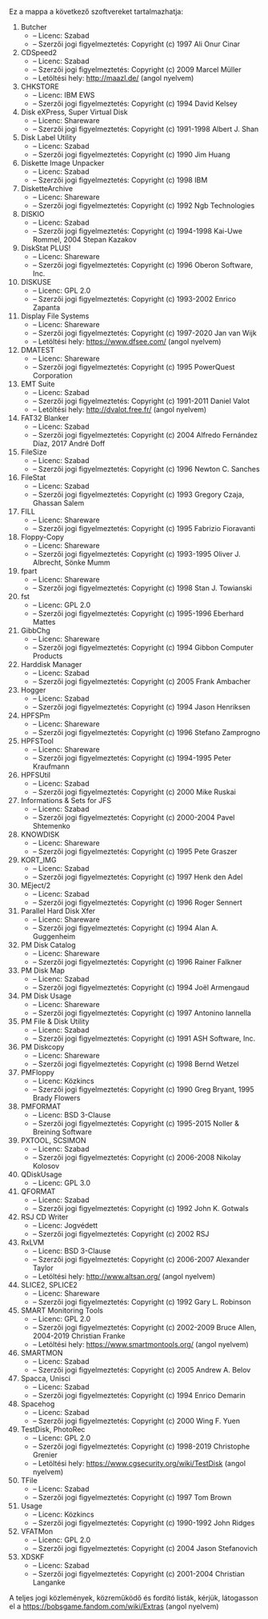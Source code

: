 ﻿Ez a mappa a következő szoftvereket tartalmazhatja:

1. Butcher
   - – Licenc: Szabad
   - – Szerzői jogi figyelmeztetés: Copyright (c) 1997 Ali Onur Cinar
2. CDSpeed2
   - – Licenc: Szabad
   - – Szerzői jogi figyelmeztetés: Copyright (c) 2009 Marcel Müller
   - – Letöltési hely: http://maazl.de/ (angol nyelvem)
3. CHKSTORE
   - – Licenc: IBM EWS
   - – Szerzői jogi figyelmeztetés: Copyright (c) 1994 David Kelsey
4. Disk eXPress, Super Virtual Disk
   - – Licenc: Shareware
   - – Szerzői jogi figyelmeztetés: Copyright (c) 1991-1998 Albert J. Shan
5. Disk Label Utility
   - – Licenc: Szabad
   - – Szerzői jogi figyelmeztetés: Copyright (c) 1990 Jim Huang
6. Diskette Image Unpacker
   - – Licenc: Szabad
   - – Szerzői jogi figyelmeztetés: Copyright (c) 1998 IBM
7. DisketteArchive
   - – Licenc: Shareware
   - – Szerzői jogi figyelmeztetés: Copyright (c) 1992 Ngb Technologies
8. DISKIO
   - – Licenc: Szabad
   - – Szerzői jogi figyelmeztetés: Copyright (c) 1994-1998 Kai-Uwe Rommel, 2004 Stepan Kazakov
9. DiskStat PLUS!
   - – Licenc: Shareware
   - – Szerzői jogi figyelmeztetés: Copyright (c) 1996 Oberon Software, Inc.
10. DISKUSE
    - – Licenc: GPL 2.0
    - – Szerzői jogi figyelmeztetés: Copyright (c) 1993-2002 Enrico Zapanta
11. Display File Systems
    - – Licenc: Shareware
    - – Szerzői jogi figyelmeztetés: Copyright (c) 1997-2020 Jan van Wijk
    - – Letöltési hely: https://www.dfsee.com/ (angol nyelvem)
12. DMATEST
    - – Licenc: Shareware
    - – Szerzői jogi figyelmeztetés: Copyright (c) 1995 PowerQuest Corporation
13. EMT Suite
    - – Licenc: Szabad
    - – Szerzői jogi figyelmeztetés: Copyright (c) 1991-2011 Daniel Valot
    - – Letöltési hely: http://dvalot.free.fr/ (angol nyelvem)
14. FAT32 Blanker
    - – Licenc: Szabad
    - – Szerzői jogi figyelmeztetés: Copyright (c) 2004 Alfredo Fernández Díaz, 2017 André Doff
15. FileSize
    - – Licenc: Szabad
    - – Szerzői jogi figyelmeztetés: Copyright (c) 1996 Newton C. Sanches
16. FileStat
    - – Licenc: Szabad
    - – Szerzői jogi figyelmeztetés: Copyright (c) 1993 Gregory Czaja, Ghassan Salem
17. FILL
    - – Licenc: Shareware
    - – Szerzői jogi figyelmeztetés: Copyright (c) 1995 Fabrizio Fioravanti
18. Floppy-Copy
    - – Licenc: Shareware
    - – Szerzői jogi figyelmeztetés: Copyright (c) 1993-1995 Oliver J. Albrecht, Sönke Mumm
19. fpart
    - – Licenc: Shareware
    - – Szerzői jogi figyelmeztetés: Copyright (c) 1998 Stan J. Towianski
20. fst
    - – Licenc: GPL 2.0
    - – Szerzői jogi figyelmeztetés: Copyright (c) 1995-1996 Eberhard Mattes
21. GibbChg
    - – Licenc: Shareware
    - – Szerzői jogi figyelmeztetés: Copyright (c) 1994 Gibbon Computer Products
22. Harddisk Manager
    - – Licenc: Szabad
    - – Szerzői jogi figyelmeztetés: Copyright (c) 2005 Frank Ambacher
23. Hogger
    - – Licenc: Szabad
    - – Szerzői jogi figyelmeztetés: Copyright (c) 1994 Jason Henriksen
24. HPFSPm
    - – Licenc: Shareware
    - – Szerzői jogi figyelmeztetés: Copyright (c) 1996 Stefano Zamprogno
25. HPFSTool
    - – Licenc: Shareware
    - – Szerzői jogi figyelmeztetés: Copyright (c) 1994-1995 Peter Kraufmann
26. HPFSUtil
    - – Licenc: Szabad
    - – Szerzői jogi figyelmeztetés: Copyright (c) 2000 Mike Ruskai
27. Informations & Sets for JFS
    - – Licenc: Szabad
    - – Szerzői jogi figyelmeztetés: Copyright (c) 2000-2004 Pavel Shtemenko
28. KNOWDISK
    - – Licenc: Shareware
    - – Szerzői jogi figyelmeztetés: Copyright (c) 1995 Pete Graszer
29. KORT_IMG
    - – Licenc: Szabad
    - – Szerzői jogi figyelmeztetés: Copyright (c) 1997 Henk den Adel
30. MEject/2
    - – Licenc: Szabad
    - – Szerzői jogi figyelmeztetés: Copyright (c) 1996 Roger Sennert
31. Parallel Hard Disk Xfer
    - – Licenc: Shareware
    - – Szerzői jogi figyelmeztetés: Copyright (c) 1994 Alan A. Guggenheim
32. PM Disk Catalog
    - – Licenc: Shareware
    - – Szerzői jogi figyelmeztetés: Copyright (c) 1996 Rainer Falkner
33. PM Disk Map
    - – Licenc: Szabad
    - – Szerzői jogi figyelmeztetés: Copyright (c) 1994 Joël Armengaud
34. PM Disk Usage
    - – Licenc: Shareware
    - – Szerzői jogi figyelmeztetés: Copyright (c) 1997 Antonino Iannella
35. PM File & Disk Utility
    - – Licenc: Szabad
    - – Szerzői jogi figyelmeztetés: Copyright (c) 1991 ASH Software, Inc.
36. PM Diskcopy
    - – Licenc: Shareware
    - – Szerzői jogi figyelmeztetés: Copyright (c) 1998 Bernd Wetzel
37. PMFloppy
    - – Licenc: Közkincs
    - – Szerzői jogi figyelmeztetés: Copyright (c) 1990 Greg Bryant, 1995 Brady Flowers
38. PMFORMAT
    - – Licenc: BSD 3-Clause
    - – Szerzői jogi figyelmeztetés: Copyright (c) 1995-2015 Noller & Breining Software
39. PXTOOL, SCSIMON
    - – Licenc: Szabad
    - – Szerzői jogi figyelmeztetés: Copyright (c) 2006-2008 Nikolay Kolosov
40. QDiskUsage
    - – Licenc: GPL 3.0
41. QFORMAT
    - – Licenc: Szabad
    - – Szerzői jogi figyelmeztetés: Copyright (c) 1992 John K. Gotwals
42. RSJ CD Writer
    - – Licenc: Jogvédett
    - – Szerzői jogi figyelmeztetés: Copyright (c) 2002 RSJ
43. RxLVM
    - – Licenc: BSD 3-Clause
    - – Szerzői jogi figyelmeztetés: Copyright (c) 2006-2007 Alexander Taylor
    - – Letöltési hely: http://www.altsan.org/ (angol nyelvem)
44. SLICE2, SPLICE2
    - – Licenc: Shareware
    - – Szerzői jogi figyelmeztetés: Copyright (c) 1992 Gary L. Robinson
45. SMART Monitoring Tools
    - – Licenc: GPL 2.0
    - – Szerzői jogi figyelmeztetés: Copyright (c) 2002-2009 Bruce Allen, 2004-2019 Christian Franke
    - – Letöltési hely: https://www.smartmontools.org/ (angol nyelvem)
46. SMARTMON
    - – Licenc: Szabad
    - – Szerzői jogi figyelmeztetés: Copyright (c) 2005 Andrew A. Belov
47. Spacca, Unisci
    - – Licenc: Szabad
    - – Szerzői jogi figyelmeztetés: Copyright (c) 1994 Enrico Demarin
48. Spacehog
    - – Licenc: Szabad
    - – Szerzői jogi figyelmeztetés: Copyright (c) 2000 Wing F. Yuen
49. TestDisk, PhotoRec
    - – Licenc: GPL 2.0
    - – Szerzői jogi figyelmeztetés: Copyright (c) 1998-2019 Christophe Grenier
    - – Letöltési hely: https://www.cgsecurity.org/wiki/TestDisk (angol nyelvem)
50. TFile
    - – Licenc: Szabad
    - – Szerzői jogi figyelmeztetés: Copyright (c) 1997 Tom Brown
51. Usage
    - – Licenc: Közkincs
    - – Szerzői jogi figyelmeztetés: Copyright (c) 1990-1992 John Ridges
52. VFATMon
    - – Licenc: GPL 2.0
    - – Szerzői jogi figyelmeztetés: Copyright (c) 2004 Jason Stefanovich
53. XDSKF
    - – Licenc: Szabad
    - – Szerzői jogi figyelmeztetés: Copyright (c) 2001-2004 Christian Langanke

A teljes jogi közlemények, közreműködő és fordító listák, kérjük, látogasson el a https://bobsgame.fandom.com/wiki/Extras (angol nyelvem)
